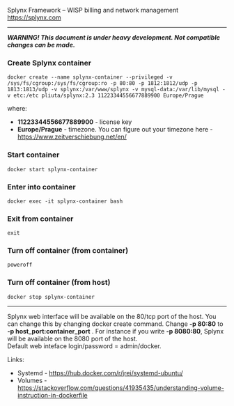 Splynx Framework – WISP billing and network management  
https://splynx.com

---

***WARNING! This document is under heavy development. Not compatible changes can be made.***


### Create Splynx container  
`docker create --name splynx-container --privileged -v /sys/fs/cgroup:/sys/fs/cgroup:ro -p 80:80 -p 1812:1812/udp -p 1813:1813/udp -v splynx:/var/www/splynx -v mysql-data:/var/lib/mysql -v etc:/etc pliuta/splynx:2.3 11223344556677889900 Europe/Prague`

where:  
* **11223344556677889900** - license key
* **Europe/Prague** - timezone. You can figure out your timezone here - https://www.zeitverschiebung.net/en/

### Start container  
`docker start splynx-container`

### Enter into container  
`docker exec -it splynx-container bash`

### Exit from container  
`exit`

### Turn off container (from container)  
`poweroff`

### Turn off container (from host)
`docker stop splynx-container`

---
Splynx web interface will be available on the 80/tcp port of the host. You can change this by changing docker create command. Change **-p 80:80** to **\-p host_port:container_port** . For instance if you write **-p 8080:80**, Splynx will be available on the 8080 port of the host.  
Default web inteface login/password = admin/docker.

Links:  
* Systemd - https://hub.docker.com/r/jrei/systemd-ubuntu/
* Volumes - https://stackoverflow.com/questions/41935435/understanding-volume-instruction-in-dockerfile
